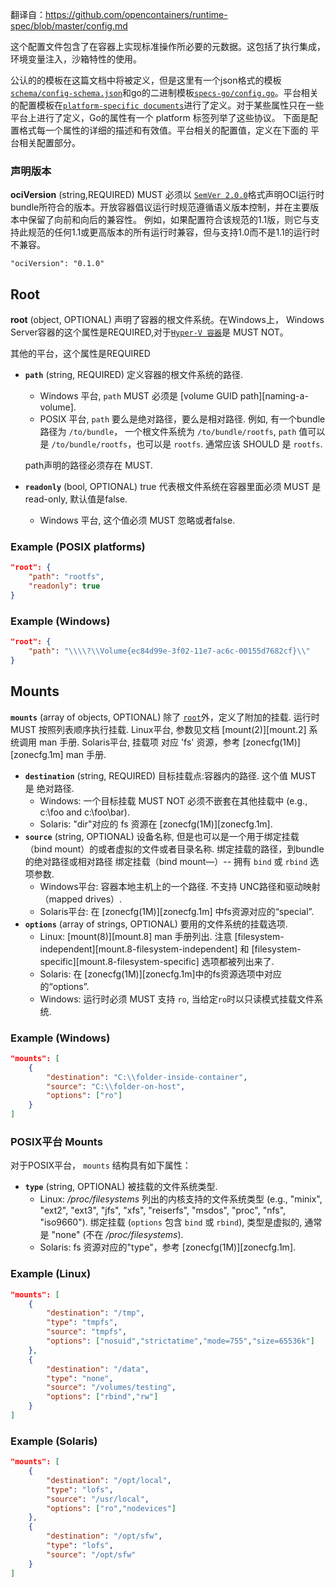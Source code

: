 翻译自：https://github.com/opencontainers/runtime-spec/blob/master/config.md

这个配置文件包含了在容器上实现标准操作所必要的元数据。这包括了执行集成，环境变量注入，沙箱特性的使用。

公认的的模板在这篇文档中将被定义，但是这里有一个json格式的模板[`schema/config-schema.json`](https://github.com/opencontainers/runtime-spec/blob/master/schema/config-schema.json)和go的二进制模板[`specs-go/config.go`](https://github.com/opencontainers/runtime-spec/blob/master/specs-go/config.go)。平台相关的配置模板在[`platform-specific documents`](https://github.com/opencontainers/runtime-spec/blob/master/config.md#platform-specific-configuration)进行了定义。对于某些属性只在一些平台上进行了定义，Go的属性有一个 platform 标签列举了这些协议。
下面是配置格式每一个属性的详细的描述和有效值。平台相关的配置值，定义在下面的 平台相关配置部分。

### 声明版本
**ociVersion** (string,REQUIRED) MUST 必须以 [`SemVer 2.0.0`](https://semver.org/spec/v2.0.0.html)格式声明OCI运行时bundle所符合的版本。开放容器倡议运行时规范遵循语义版本控制，并在主要版本中保留了向前和向后的兼容性。 例如，如果配置符合该规范的1.1版，则它与支持此规范的任何1.1或更高版本的所有运行时兼容，但与支持1.0而不是1.1的运行时不兼容。

`"ociVersion": "0.1.0"`

## <a name="configRoot" />Root

**root** (object, OPTIONAL) 声明了容器的根文件系统。在Windows上， Windows Server容器的这个属性是REQUIRED,对于[`Hyper-V 容器`](https://github.com/opencontainers/runtime-spec/blob/master/config-windows.md#hyperv)是 MUST NOT。

其他的平台，这个属性是REQUIRED
* **`path`** (string, REQUIRED) 定义容器的根文件系统的路径.
    * Windows 平台, `path` MUST 必须是 [volume GUID path][naming-a-volume].
    * POSIX 平台, `path` 要么是绝对路径，要么是相对路径.
        例如, 有一个bundle路径为 `/to/bundle`， 一个根文件系统为 `/to/bundle/rootfs`, `path` 值可以是 `/to/bundle/rootfs`，也可以是 `rootfs`.
        通常应该 SHOULD 是 `rootfs`.

    path声明的路径必须存在 MUST.

* **`readonly`** (bool, OPTIONAL) true 代表根文件系统在容器里面必须 MUST 是 read-only, 默认值是false.
    * Windows 平台, 这个值必须 MUST 忽略或者false.

### Example (POSIX platforms)

```json
"root": {
    "path": "rootfs",
    "readonly": true
}
```

### Example (Windows)

```json
"root": {
    "path": "\\\\?\\Volume{ec84d99e-3f02-11e7-ac6c-00155d7682cf}\\"
}
```

## <a name="configMounts" />Mounts

**`mounts`** (array of objects, OPTIONAL) 除了 [`root`](#root)外，定义了附加的挂载.
运行时 MUST 按照列表顺序执行挂载.
Linux平台, 参数见文档 [mount(2)][mount.2] 系统调用 man 手册.
Solaris平台, 挂载项 对应 'fs' 资源，参考 [zonecfg(1M)][zonecfg.1m] man 手册.

* **`destination`** (string, REQUIRED) 目标挂载点:容器内的路径.
    这个值 MUST 是 绝对路径.
    * Windows: 一个目标挂载 MUST NOT 必须不嵌套在其他挂载中 (e.g., c:\\foo and c:\\foo\\bar).
    * Solaris: "dir"对应的 fs 资源在 [zonecfg(1M)][zonecfg.1m].
* **`source`** (string, OPTIONAL) 设备名称, 但是也可以是一个用于绑定挂载（bind mount）的或者虚拟的文件或者目录名称.
    绑定挂载的路径，到bundle的绝对路径或相对路径
    绑定挂载（bind mount—）-- 拥有 `bind` 或 `rbind` 选项参数.
    * Windows平台: 容器本地主机上的一个路径. 不支持 UNC路径和驱动映射（mapped drives）.
    * Solaris平台: 在 [zonecfg(1M)][zonecfg.1m] 中fs资源对应的“special”.
* **`options`** (array of strings, OPTIONAL) 要用的文件系统的挂载选项.
    * Linux: [mount(8)][mount.8] man 手册列出.
      注意 [filesystem-independent][mount.8-filesystem-independent] 和 [filesystem-specific][mount.8-filesystem-specific] 选项都被列出来了.
    * Solaris: 在 [zonecfg(1M)][zonecfg.1m]中的fs资源选项中对应的“options”.
    * Windows: 运行时必须 MUST 支持 `ro`, 当给定`ro`时以只读模式挂载文件系统.

### Example (Windows)

```json
"mounts": [
    {
        "destination": "C:\\folder-inside-container",
        "source": "C:\\folder-on-host",
        "options": ["ro"]
    }
]
```

### <a name="configPOSIXMounts" />POSIX平台 Mounts

对于POSIX平台， `mounts` 结构具有如下属性：

* **`type`** (string, OPTIONAL) 被挂载的文件系统类型.
    * Linux: */proc/filesystems* 列出的内核支持的文件系统类型 (e.g., "minix", "ext2", "ext3", "jfs", "xfs", "reiserfs", "msdos", "proc", "nfs", "iso9660"). 绑定挂载 (`options` 包含 `bind` 或 `rbind`), 类型是虚拟的, 通常是 "none" (不在 */proc/filesystems*).
    * Solaris: fs 资源对应的"type"，参考 [zonecfg(1M)][zonecfg.1m].

### Example (Linux)

```json
"mounts": [
    {
        "destination": "/tmp",
        "type": "tmpfs",
        "source": "tmpfs",
        "options": ["nosuid","strictatime","mode=755","size=65536k"]
    },
    {
        "destination": "/data",
        "type": "none",
        "source": "/volumes/testing",
        "options": ["rbind","rw"]
    }
]
```

### Example (Solaris)

```json
"mounts": [
    {
        "destination": "/opt/local",
        "type": "lofs",
        "source": "/usr/local",
        "options": ["ro","nodevices"]
    },
    {
        "destination": "/opt/sfw",
        "type": "lofs",
        "source": "/opt/sfw"
    }
]
```
